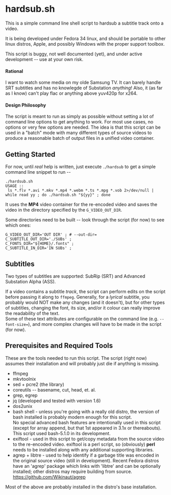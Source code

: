 # hardsub.sh

This is a simple command line shell script to hardsub
a subtitle track onto a video.

It is being developed under Fedora 34 linux, and should be portable to other
linux distros, Apple, and possibly Windows with the proper support toolbox.

This script is buggy, not well documented (yet), and under active development --
use at your own risk.

#### Rational
I want to watch some media on my olde Samsung TV.
It can barely handle SRT subtitles and has no knowlegde of Substation *anything*!
Also, it (as far as I know) can't play flac or anything above yuv420p for x264.

#### Design Philosophy
The script is meant to run as simply as possible without setting a lot of
command line options to get anything to work.  For most use cases, no options
or very few options are needed.  The idea is that this script can be used in
a "batch" mode with many different types of source videos to produce a
reasonable batch of output files in a unified video container.

## Getting Started
For now, until *real* help is written, just execute <code>./hardsub</code>
to get a simple command line snippet to run --<br>
```
./hardsub.sh
USAGE ::
 ls *.flv *.avi *.mkv *.mp4 *.webm *.ts *.mpg *.vob 2>/dev/null | while read yy ; do ./hardsub.sh "${yy}" ; done
```

It uses the <strong>MP4</strong> video container for the re-encoded video and
saves the video in the directory specified by the <code>G_VIDEO_OUT_DIR</code>.

Some directories need to be built --
look through the script (for now) to see which ones:
```
G_VIDEO_OUT_DIR='OUT DIR' ; # --out-dir=
C_SUBTITLE_OUT_DIR='./SUBs' ;
C_FONTS_DIR="${HOME}/.fonts" ;
C_SUBTITLE_IN_DIR='IN SUBs' ;
```

## Subtitles
Two types of subtitles are supported:
SubRip (SRT) and Advanced Substation Alpha (ASS).<br>

If a video contains a subtitle *track*, the script can perform edits on the
script before passing it along to <code>ffmpeg</code>.
Generally, for a *lyrical* subtitle, you probably would NOT make any changes
(and it doesn't), but for other types of subtitles, changing the font,
its size, and/or it colour can really improve the readability of the text.<br>
Some of these text attributes are configurable on the command line
(e.g. <code>--font-size=</code>), and
more complex changes will have to be made in the script (for now).

## Prerequisites and Required Tools

These are the tools needed to run this script.
The script (right now) assumes their installation and will probably just
die if anything is missing.

- ffmpeg
- mkvtoolnix
- sed + pcre2 (the library)
- coreutils -- basename, cut, head, et. al.
- grep, egrep
- jq  (developed and tested with version 1.6)
- dos2unix
- bash shell - unless you're going with a really old distro, the version of
    bash installed is probably modern enough for this script.<br>
    No special advanced bash features are intentionally used in
    this script (except for array append, but that 1st appeared
    in 3.1x or thereabouts).  This script used bash-5.1.0 in
    its development.
- exiftool - used in this script to get/copy metadata from the source
    video to the re-encoded video.
    exiftool is a perl script, so (obviously) <strong>perl</strong> needs to be
    installed along with any additional supporting libraries.
- agrep + libtre - used to help identify if a garbage title was encoded in the
    original source video (still in development).
    Recent Fedora distros have an 'agrep' package which links
    with 'libtre' and can be optionally installed; other distros
    may require building from source.<br>
    https://github.com/Wikinaut/agrep
 
Most of the above are probably installed in the distro's base installation.
